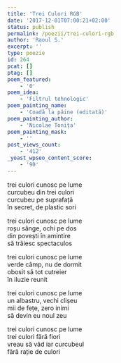 ```yaml
---
title: 'Trei Culori RGB'
date: '2017-12-01T07:00:21+02:00'
status: publish
permalink: /poezii/trei-culori-rgb
author: 'Raoul S.'
excerpt: ''
type: poezie
id: 264
pcat: []
ptag: []
poem_featured:
    - '0'
poem_idea:
    - 'Filtrul tehnologic'
poem_painting_name:
    - 'Coadă la pâine (editată)'
poem_painting_author:
    - 'Nicolae Tonița'
poem_painting_mask:
    - ''
post_views_count:
    - '412'
_yoast_wpseo_content_score:
    - '90'
---
```

trei culori cunosc pe lume  
curcubeu din trei culori  
curcubeu pe suprafață  
în secret, de plastic sori

trei culori cunosc pe lume  
roșu sânge, ochi pe dos  
din povești în amintire  
să trăiesc spectaculos

trei culori cunosc pe lume  
verde câmp, nu de dormit  
obosit să tot cutreier  
în iluzie reunit

trei culori cunosc pe lume  
un albastru, vechi clișeu  
mii de fețe, zero inimi  
să devin eu noul zeu

trei culori cunosc pe lume  
trei culori fără fiori  
vreau să văd iar curcubeul  
fără rație de culori